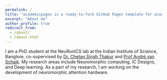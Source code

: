 ```yaml
---
permalink: /
title: "academicpages is a ready-to-fork GitHub Pages template for academic personal websites"
excerpt: "About me"
author_profile: true
redirect_from: 
  - /about/
  - /about.html
---
```


I am a PhD student at the NeuRonICS lab at the Indian Institute of Science, Banglore, co-supervised by [Dr. Chetan Singh Thakur](https://labs.dese.iisc.ac.in/neuronics/people/) and [Prof André van Schaik](https://scholar.google.com/citations?user=Ud0G048AAAAJ&hl=en).  My research areas include Neuromorphic computing, IC Designs, and Deep learning. As a part of my research, I am working on the development of neuromorphic attention hardware.
